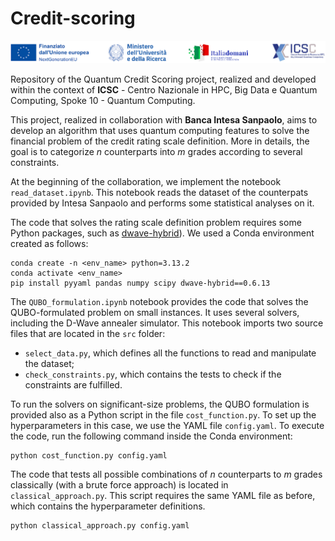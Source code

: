 # Credit-scoring

<img src="ICSC-logo.png" width="1000">

Repository of the Quantum Credit Scoring project, realized and developed within the context of **ICSC** - Centro Nazionale in HPC, Big Data e Quantum Computing, Spoke 10 - Quantum Computing.

This project, realized in collaboration with **Banca Intesa Sanpaolo**, aims to develop an algorithm that uses quantum computing features to solve the financial problem of the credit rating scale definition. More in details, the goal is to categorize $n$ counterparts into $m$ grades according to several constraints. 

At the beginning of the collaboration, we implement the notebook `read_dataset.ipynb`. This notebook reads the dataset of the counterpats provided by Intesa Sanpaolo and performs some statistical analyses on it.

The code that solves the rating scale definition problem requires some Python packages, such as [dwave-hybrid](https://docs.ocean.dwavesys.com/en/stable/docs_hybrid/sdk_index.html)). We used a Conda environment created as follows:

```
conda create -n <env_name> python=3.13.2
conda activate <env_name>
pip install pyyaml pandas numpy scipy dwave-hybrid==0.6.13
```

The `QUBO_formulation.ipynb` notebook provides the code that solves the QUBO-formulated problem on small instances. It uses several solvers, including the D-Wave annealer simulator. This notebook imports two source files that are located in the `src` folder: 
 * `select_data.py`, which defines all the functions to read and manipulate the dataset;
 * `check_constraints.py`, which contains the tests to check if the constraints are fulfilled.

To run the solvers on significant-size problems, the QUBO formulation is provided also as a Python script in the file `cost_function.py`. To set up the hyperparameters in this case, we use the YAML file `config.yaml`.
To execute the code, run the following command inside the Conda environment:
```
python cost_function.py config.yaml 
```

The code that tests all possible combinations of $n$ counterparts to $m$ grades classically (with a brute force approach) is located in `classical_approach.py`. This script requires the same YAML file as before, which contains the hyperparameter definitions.
```
python classical_approach.py config.yaml
```